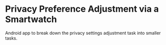 # Privacy Preference Adjustment via a Smartwatch
Android app to break down the privacy settings adjustment task into smaller tasks.
